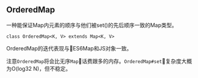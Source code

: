 ## OrderedMap

一种能保证Map内元素的顺序与他们被set()的先后顺序一致的Map类型。

```
class OrderedMap<K, V> extends Map<K, V>
```

OrderedMap的迭代表现与ES6Map和JS对象一致。

注意`OrderedMap`将会比无序`Map`话费跟多的内存。`OrderedMap#set`复杂度大概为O(log32 N)，但不稳定。

